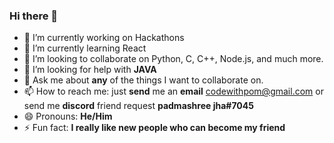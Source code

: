 ### Hi there 👋


- 🔭 I’m currently working on Hackathons
- 🌱 I’m currently learning React
- 👯 I’m looking to collaborate on Python, C, C++, Node.js, and much more.
- 🤔 I’m looking for help with **JAVA**
- 💬 Ask me about **any** of the things I want to collaborate on.
- 📫 How to reach me: just **send** me an **email** [codewithpom@gmail.com](mailto:codewithpom@gmail.com) or send me **discord** friend request **padmashree jha#7045**
- 😄 Pronouns: **He/Him**
- ⚡ Fun fact: **I really like new people who can become my friend**

